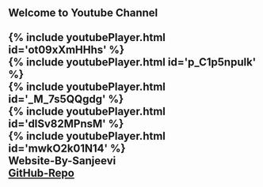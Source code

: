 ## Welcome to Youtube Channel<br><br>{% include youtubePlayer.html id='ot09xXmHHhs' %}<br>{% include youtubePlayer.html id='p_C1p5npulk' %}<br>{% include youtubePlayer.html id='_M_7s5QQgdg' %}<br>{% include youtubePlayer.html id='dISv82MPnsM' %}<br>{% include youtubePlayer.html id='mwkO2k01N14' %}<br>Website-By-Sanjeevi <br> <a href='https://github.com/SSanjeevi/videos'>GitHub-Repo</a>
